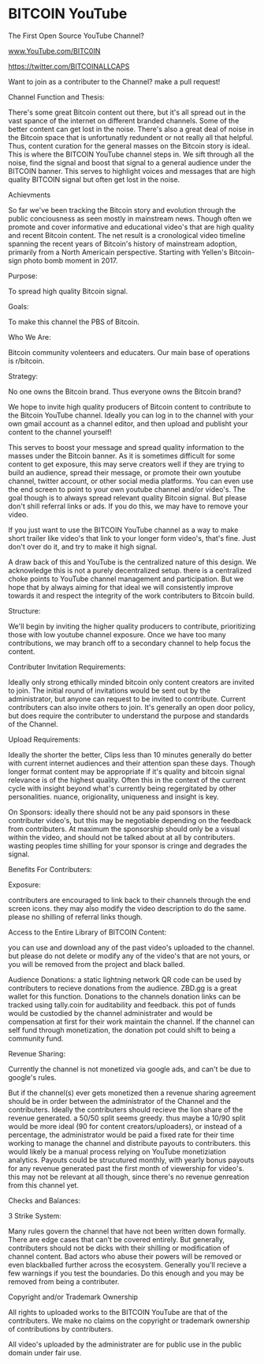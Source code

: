 # BITCOIN YouTube
The First Open Source YouTube Channel?

www.YouTube.com/BITC0IN

https://twitter.com/BITCOINALLCAPS

Want to join as a contributer to the Channel? make a pull request!

Channel Function and Thesis:

There's some great Bitcoin content out there, but it's all spread out in the vast spance of the internet on different branded channels. Some of the better content can get lost in the noise. There's also a great deal of noise in the Bitcoin space that is unfortunatly redundent or not really all that helpful. Thus, content curation for the general masses on the Bitcoin story is ideal. This is where the BITCOIN YouTube channel steps in. We sift through all the noise, find the signal and boost that signal to a general audience under the BITCOIN banner. This serves to highlight voices and messages that are high quality BITCOIN signal but often get lost in the noise.

Achievments

So far we've been tracking the Bitcoin story and evolution through the public conciousness as seen mostly in mainstream news. Though often we promote and cover informative and educational video's that are high quality and recent Bitcoin content. The net result is a cronological video timeline spanning the recent years of Bitcoin's history of mainstream adoption, primarily from a North Americain perspective. Starting with Yellen's Bitcoin-sign photo bomb moment in 2017.

Purpose:

To spread high quality Bitcoin signal.

Goals:

To make this channel the PBS of Bitcoin.

Who We Are:

Bitcoin community volenteers and educaters. Our main base of operations is r/bitcoin.

Strategy:

No one owns the Bitcoin brand. Thus everyone owns the Bitcoin brand?

We hope to invite high quality producers of Bitcoin content to contribute to the Bitcoin YouTube channel. Ideally you can log in to the channel with your own gmail account as a channel editor, and then upload and publisht your content to the channel yourself! 

This serves to boost your message and spread quality information to the masses under the Bitcoin banner. As it is sometimes difficult for some content to get exposure, this may serve creators well if they are trying to build an audience, spread their message, or promote their own youtube channel, twitter account, or other social media platforms. You can even use the end screen to point to your own youtube channel and/or video's. The goal though is to always spread relevant quality Bitcoin signal. But please don't shill referral links or ads. If you do this, we may have to remove your video.

If you just want to use the BITCOIN YouTube channel as a way to make short trailer like video's that link to your longer form video's, that's fine. Just don't over do it, and try to make it high signal.

A draw back of this and YouTube is the centralized nature of this design. We acknowledge this is not a purely decentralized setup. there is a centralized choke points to YouTube channel management and participation. But we hope that by always aiming for that ideal we will consistently improve towards it and respect the integrity of the work contributers to Bitcoin build.

Structure:

We'll begin by inviting the higher quality producers to contribute, prioritizing those with low youtube channel exposure. Once we have too many contributions, we may branch off to a secondary channel to help focus the content.

Contributer Invitation Requirements:

Ideally only strong ethically minded bitcoin only content creators are invited to join. The initial round of invitations would be sent out by the administrator, but anyone can request to be invited to contribute. Current contributers can also invite others to join. It's generally an open door policy, but does require the contributer to understand the purpose and standards of the Channel.

Upload Requirements:

Ideally the shorter the better, Clips less than 10 minutes generally do better with current internet audiences and their attention span these days. Though longer format content may be appropriate if it's quality and bitcoin signal relevance is of the highest quality. Often this in the context of the current cycle with insight beyond what's currently being regergitated by other personalities. nuance, origionality, uniqueness and insight is key. 

On Sponsors: ideally there should not be any paid sponsors in these contributer video's, but this may be negotiable depending on the feedback from contributers. At maximum the sponsorship should only be a visual within the video, and should not be talked about at all by contributers. wasting peoples time shilling for your sponsor is cringe and degrades the signal. 

Benefits For Contributers:

Exposure:

contributers are encouraged to link back to their channels through the end screen icons. they may also modify the video description to do the same. please no shilling of referral links though.

Access to the Entire Library of BITCOIN Content:

you can use and download any of the past video's uploaded to the channel. but please do not delete or modify any of the video's that are not yours, or you will be removed from the project and black balled. 

Audience Donations: 
a static lightning network QR code can be used by contributers to recieve donations from the audience. ZBD.gg is a great wallet for this function. Donations to the channels donation links can be tracked using tally.coin for auditability and feedback. this pot of funds would be custodied by the channel administrater and would be compensation at first for their work maintain the channel. If the channel can self fund through monetization, the donation pot could shift to being a community fund.

Revenue Sharing:

Currently the channel is not monetized via google ads, and can't be due to google's rules.

But if the channel(s) ever gets monetized then a revenue sharing agreement should be in order between the administrator of the Channel and the contributers.
Ideally the contributers should recieve the lion share of the revenue generated. a 50/50 split seems greedy. thus maybe a 10/90 split would be more ideal (90 for content creators/uploaders), or instead of a percentage, the administrator would be paid a fixed rate for their time working to manage the channel and distribute payouts to contributers. this would likely be a manual process relying on YouTube monetiziation analytics. Payouts could be strucutured monthly, with yearly bonus payouts for any revenue generated past the first month of viewership for video's. this may not be relevant at all though, since there's no revenue genreation from this channel yet.

Checks and Balances:

3 Strike System:

Many rules govern the channel that have not been written down formally. There are edge cases that can't be covered entirely. But generally, contributers should not be dicks with their shilling or modification of channel content. Bad actors who abuse their powers will be removed or even blackballed further across the ecosystem. Generally you'll recieve a few warnings if you test the boundaries. Do this enough and you may be removed from being a contributer. 

Copyright and/or Trademark Ownership

All rights to uploaded works to the BITCOIN YouTube are that of the contributers. We make no claims on the copyright or trademark ownership of contributions by contributers.

All video's uploaded by the administrater are for public use in the public domain under fair use.

